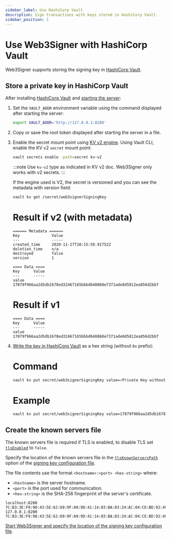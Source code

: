 ```yaml
---
sidebar_label: Use HashiCorp Vault
description: Sign transactions with keys stored in HashiCorp Vault.
sidebar_position: 1
---
```


# Use Web3Signer with HashiCorp Vault

Web3Signer supports storing the signing key in [HashiCorp Vault](https://www.hashicorp.com/products/vault/).

## Store a private key in HashiCorp Vault

After installing [HashiCorp Vault](https://learn.hashicorp.com/vault/getting-started/install) and
[starting the server](https://learn.hashicorp.com/vault/getting-started/dev-server):

1. Set the `VAULT_ADDR` environment variable using the command displayed after starting the server:

   ```bash
   export VAULT_ADDR='http://127.0.0.1:8200'
   ```

2. Copy or save the root token displayed after starting the server in a file.

3. Enable the secret mount point using [KV v2 engine](https://www.vaultproject.io/docs/secrets/kv/kv-v2).
   Using Vault CLI, enable the KV v2 `secret` mount point:

   ```bash
   vault secrets enable -path=secret kv-v2
   ```

   :::note
   Use `kv-v2` type as indicated in KV v2 doc. Web3Signer only works with v2 secrets.
   :::

   If the engine used is V2, the secret is versioned and you can see the metadata with version field:

   ```bash
   vault kv get /secret/web3signerSigningKey
   ```

   <!--tabs-->

   # Result if v2 (with metadata)

   ```text
   ====== Metadata ======
   Key              Value
   ---              -----
   created_time     2020-11-27T10:15:59.91752Z
   deletion_time    n/a
   destroyed        false
   version          1

   ==== Data ====
   Key      Value
   ---      -----
   value    17079f966aa2d5db1678ed32467165bbbd640868e7371ade8d5812ea856d2bbf
   ```

   # Result if v1

   ```text
   ==== Data ====
   Key      Value
   ---      -----
   value    17079f966aa2d5db1678ed32467165bbbd640868e7371ade8d5812ea856d2bbf
   ```

   <!--/tabs-->

4. [Write the key in HashiCorp Vault](https://learn.hashicorp.com/vault/getting-started/first-secret)
   as a hex string (without `0x` prefix):

   <!--tabs-->

   # Command

   ```bash
   vault kv put secret/web3signerSigningKey value=<Private Key without 0x prefix>
   ```

   # Example

   ```bash
   vault kv put secret/web3signerSigningKey value=17079f966aa2d5db1678ed32467165bbbd640868e7371ade8d5812ea856d2bbf
   ```

   <!--/tabs-->

## Create the known servers file

The known servers file is required if TLS is enabled, to disable TLS set
[`tlsEnabled`](../../Reference/key-config-file-params.md#hashicorp-vault) to `false`.

Specify the location of the known servers file in the
[`tlsKnownServersPath`](../../Reference/key-config-file-params.md#hashicorp-vault) option of the
[signing key configuration file].

The file contents use the format `<hostname>:<port> <hex-string>` where:

- `<hostname>` is the server hostname.
- `<port>` is the port used for communication.
- `<hex-string>` is the SHA-256 fingerprint of the server's certificate.

```
localhost:8200 7C:B3:3E:F9:98:43:5E:62:69:9F:A9:9D:41:14:03:BA:83:24:AC:04:CE:BD:92:49:1B:8D:B2:A4:86:39:4C:BB
127.0.0.1:8200 7C:B3:3E:F9:98:43:5E:62:69:9F:A9:9D:41:14:03:BA:83:24:AC:04:CE:BD:92:49:1B:8D:B2:A4:86:39:4C:BB
```

[Start Web3Signer and specify the location of the signing key configuration file].

<!-- Links -->

[signing key configuration file]: ../use-signing-keys.md
[Start Teku]: https://docs.teku.consensys.net/get-started/start-teku
[Start Web3Signer and specify the location of the signing key configuration file]: ../../get-started/start-web3signer.md
